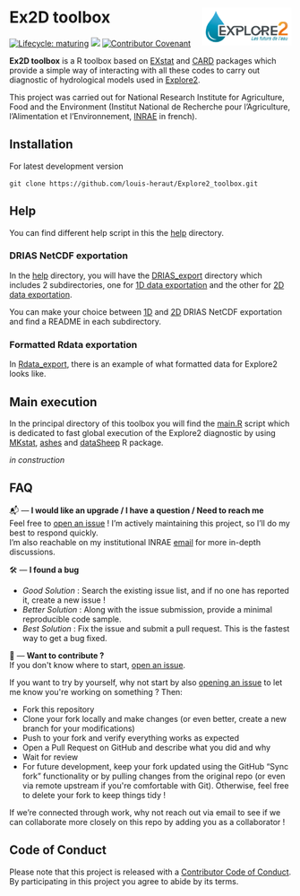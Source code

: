 # Ex2D toolbox [<img src="resources/LogoExplore2.png" align="right" width=160 alt=""/>](https://professionnels.ofb.fr/fr/node/1244)

<!-- badges: start -->
[![Lifecycle: maturing](https://img.shields.io/badge/lifecycle-maturing-blue.svg)](https://lifecycle.r-lib.org/articles/stages.html)
![](https://img.shields.io/github/last-commit/louis-heraut/Explore2_toolbox)
[![Contributor Covenant](https://img.shields.io/badge/Contributor%20Covenant-2.1-4baaaa.svg)](code_of_conduct.md) 
<!-- badges: end -->

**Ex2D toolbox** is a R toolbox based on [EXstat](https://github.com/louis-heraut/EXstat) and [CARD](https://github.com/louis-heraut/CARD) packages which provide a simple way of interacting with all these codes to carry out diagnostic of hydrological models used in [Explore2](https://professionnels.ofb.fr/fr/node/1244).

This project was carried out for National Research Institute for Agriculture, Food and the Environment (Institut National de Recherche pour l’Agriculture, l’Alimentation et l’Environnement, [INRAE](https://agriculture.gouv.fr/inrae-linstitut-national-de-recherche-pour-lagriculture-lalimentation-et-lenvironnement) in french).


## Installation
For latest development version
``` 
git clone https://github.com/louis-heraut/Explore2_toolbox.git
```


## Help
You can find different help script in this the [help](https://github.com/louis-heraut/Explore2_toolbox/tree/main/help) directory.

### DRIAS NetCDF exportation
In the [help](https://github.com/louis-heraut/Explore2_toolbox/tree/main/help) directory, you will have the [DRIAS_export](https://github.com/louis-heraut/Explore2_toolbox/tree/main/help/DRIAS_export) directory which includes 2 subdirectories, one for [1D data exportation](https://github.com/louis-heraut/Explore2_toolbox/tree/main/help/DRIAS_export/DRIAS_export_1D) and the other for [2D data exportation](https://github.com/louis-heraut/Explore2_toolbox/tree/main/help/DRIAS_export/DRIAS_export_2D).

You can make your choice between [1D](https://github.com/louis-heraut/Explore2_toolbox/tree/main/help/DRIAS_export/DRIAS_export_1D) and [2D](https://github.com/louis-heraut/Explore2_toolbox/tree/main/help/DRIAS_export/DRIAS_export_2D) DRIAS NetCDF exportation and find a README in each subdirectory.

### Formatted Rdata exportation
In [Rdata_export](https://github.com/louis-heraut/Explore2_toolbox/tree/main/help/Rdata_export), there is an example of what formatted data for Explore2 looks like.


## Main execution
In the principal directory of this toolbox you will find the [main.R](https://github.com/louis-heraut/Explore2_toolbox/tree/main/main.R) script which is dedicated to fast global execution of the Explore2 diagnostic by using [MKstat](https://github.com/louis-heraut/MKstat), [ashes](https://github.com/louis-heraut/ashes) and [dataSheep](https://github.com/louis-heraut/dataSheep) R package.

*in construction*


## FAQ
📬 — **I would like an upgrade / I have a question / Need to reach me**  
Feel free to [open an issue](https://github.com/louis-heraut/Explore2_toolbox/issues) ! I’m actively maintaining this project, so I’ll do my best to respond quickly.  
I’m also reachable on my institutional INRAE [email](mailto:louis.heraut@inrae.fr?subject=%5BExplore2_toolbox%5D) for more in-depth discussions.

🛠️ — **I found a bug**  
- *Good Solution* : Search the existing issue list, and if no one has reported it, create a new issue !  
- *Better Solution* : Along with the issue submission, provide a minimal reproducible code sample.  
- *Best Solution* : Fix the issue and submit a pull request. This is the fastest way to get a bug fixed.

🚀 — **Want to contribute ?**  
If you don't know where to start, [open an issue](https://github.com/louis-heraut/Explore2_toolbox/issues).

If you want to try by yourself, why not start by also [opening an issue](https://github.com/louis-heraut/Explore2_toolbox/issues) to let me know you're working on something ? Then:

- Fork this repository  
- Clone your fork locally and make changes (or even better, create a new branch for your modifications)
- Push to your fork and verify everything works as expected
- Open a Pull Request on GitHub and describe what you did and why
- Wait for review
- For future development, keep your fork updated using the GitHub “Sync fork” functionality or by pulling changes from the original repo (or even via remote upstream if you're comfortable with Git). Otherwise, feel free to delete your fork to keep things tidy ! 

If we’re connected through work, why not reach out via email to see if we can collaborate more closely on this repo by adding you as a collaborator !


## Code of Conduct
Please note that this project is released with a [Contributor Code of Conduct](CODE_OF_CONDUCT.md). By participating in this project you agree to abide by its terms.
